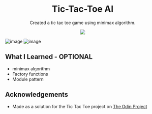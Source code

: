 <div align=center>
<h1 align=center>Tic-Tac-Toe AI</h1>
<p>Created a tic tac toe game using minimax algorithm.<p>
<a href=https://roopaksh1.github.io/TTT-AI/><img src=https://img.shields.io/badge/%F0%9F%91%89-LIVE-success></a>
</div>

![image](https://user-images.githubusercontent.com/72032743/193280133-55db608d-77a8-4997-8fbe-f59634bb0a09.png)
![image](https://user-images.githubusercontent.com/72032743/193281452-26d86862-e572-4281-a6ac-9dc90fb66007.png)

## What I Learned - OPTIONAL
- minimax algorithm
- Factory functions
- Module pattern

## Acknowledgements

- Made as a solution for the Tic Tac Toe project on [The Odin Project]

[The Odin Project]: <https://www.theodinproject.com>
